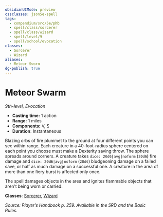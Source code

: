 ```yaml
---
obsidianUIMode: preview
cssclasses: json5e-spell
tags:
  - compendium/src/5e/phb
  - spell/class/sorcerer
  - spell/class/wizard
  - spell/level/9
  - spell/school/evocation
classes:
  - Sorcerer
  - Wizard
aliases:
  - Meteor Swarm
dg-publish: true
---
```

# Meteor Swarm
*9th-level, Evocation*  

- **Casting time:** 1 action
- **Range:** 1 miles
- **Components:** V, S
- **Duration:** Instantaneous

Blazing orbs of fire plummet to the ground at four different points you can see within range. Each creature in a 40-foot-radius sphere centered on each point you choose must make a Dexterity saving throw. The sphere spreads around corners. A creature takes `dice: 20d6|avg|noform` (`20d6`) fire damage and `dice: 20d6|avg|noform` (`20d6`) bludgeoning damage on a failed save, or half as much damage on a successful one. A creature in the area of more than one fiery burst is affected only once.

The spell damages objects in the area and ignites flammable objects that aren't being worn or carried.

**Classes**: [Sorcerer](/Admin/CLI/classes/sorcerer.md), [Wizard](/Admin/CLI/classes/wizard.md)

*Source: Player's Handbook p. 259. Available in the SRD and the Basic Rules.*